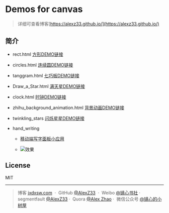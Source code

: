 ﻿# Demos for canvas
> 详细可查看博客[https://alexz33.github.io/](https://alexz33.github.io/)
## 简介
- rect.html
 [方形DEMO链接](https://alexz33.github.io/canvas_demo/rect.html)
- circles.html
[连续圆DEMO链接](https://alexz33.github.io/canvas_demo/circles.html)

- tanggram.html
[七巧板DEMO链接](https://alexz33.github.io/canvas_demo/tangram.html)

- Draw_a_Star.html
[满天星DEMO链接](https://alexz33.github.io/canvas_demo/Draw_a_Star.html)

- clock.html
[时钟DEMO链接](https://alexz33.github.io/canvas_demo/clock.html)

- zhihu_background_animation.html
[背景动画DEMO链接](https://alexz33.github.io/canvas_demo/zhihu_background_animation.html)

- twinkling_stars
[闪烁星星DEMO链接](https://alexz33.github.io/canvas_demo/twinkling_stars/twinkling_stars.html)

- hand_writing
	- [移动端写字面板小应用](https://alexz33.github.io/canvas_demo/hand_writing/handwriting.html)

	- ![效果](http://on891bjlf.bkt.clouddn.com/gif/handwriting.gif)
## License

MIT

---

> 博客 [jxdxsw.com](http://jxdxsw.com) &nbsp;&middot;&nbsp;
> GitHub [@AlexZ33](https://github.com/AlexZ33) &nbsp;&middot;&nbsp;
> Weibo [@镜心书社](http://weibo.com/jxtreehouse)&nbsp;&middot;&nbsp;
> segmentfault [@AlexZ33](https://segmentfault.com/u/alexz33)&nbsp;&middot;&nbsp;
> Quora [@Alex Zhao](https://www.quora.com/profile/Alex-Zhao-20)&nbsp;&middot;&nbsp;
> 微信公众号 [@镜心的小树屋](http://on891bjlf.bkt.clouddn.com/image/wechat%E5%BE%AE%E4%BF%A1%E5%85%AC%E4%BC%97%E5%8F%B7.jpg)
